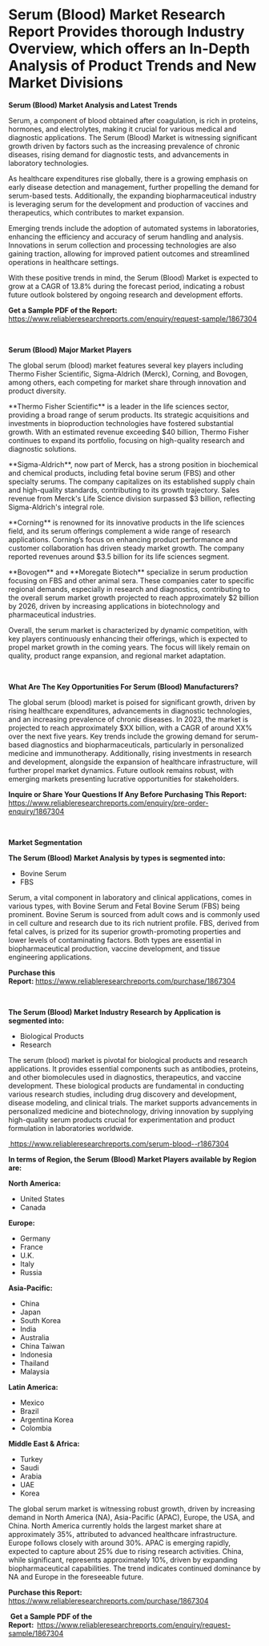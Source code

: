 <p><h1>Serum (Blood) Market Research Report Provides thorough Industry Overview, which offers an In-Depth Analysis of Product Trends and New Market Divisions</h1></p><p><strong>Serum (Blood) Market Analysis and Latest Trends</strong></p>
<p><p>Serum, a component of blood obtained after coagulation, is rich in proteins, hormones, and electrolytes, making it crucial for various medical and diagnostic applications. The Serum (Blood) Market is witnessing significant growth driven by factors such as the increasing prevalence of chronic diseases, rising demand for diagnostic tests, and advancements in laboratory technologies. </p><p>As healthcare expenditures rise globally, there is a growing emphasis on early disease detection and management, further propelling the demand for serum-based tests. Additionally, the expanding biopharmaceutical industry is leveraging serum for the development and production of vaccines and therapeutics, which contributes to market expansion. </p><p>Emerging trends include the adoption of automated systems in laboratories, enhancing the efficiency and accuracy of serum handling and analysis. Innovations in serum collection and processing technologies are also gaining traction, allowing for improved patient outcomes and streamlined operations in healthcare settings. </p><p>With these positive trends in mind, the Serum (Blood) Market is expected to grow at a CAGR of 13.8% during the forecast period, indicating a robust future outlook bolstered by ongoing research and development efforts.</p></p>
<p><strong>Get a Sample PDF of the Report:&nbsp;</strong> <a href="https://www.reliableresearchreports.com/enquiry/request-sample/1867304?utm_campaign=3032&utm_medium=2&utm_source=Github&utm_content=ia&utm_term=19042025&utm_id=serum-blood">https://www.reliableresearchreports.com/enquiry/request-sample/1867304</a></p>
<p>&nbsp;</p>
<p><strong>Serum (Blood) Major Market Players</strong></p>
<p><p>The global serum (blood) market features several key players including Thermo Fisher Scientific, Sigma-Aldrich (Merck), Corning, and Bovogen, among others, each competing for market share through innovation and product diversity.</p><p>**Thermo Fisher Scientific** is a leader in the life sciences sector, providing a broad range of serum products. Its strategic acquisitions and investments in bioproduction technologies have fostered substantial growth. With an estimated revenue exceeding $40 billion, Thermo Fisher continues to expand its portfolio, focusing on high-quality research and diagnostic solutions.</p><p>**Sigma-Aldrich**, now part of Merck, has a strong position in biochemical and chemical products, including fetal bovine serum (FBS) and other specialty serums. The company capitalizes on its established supply chain and high-quality standards, contributing to its growth trajectory. Sales revenue from Merck's Life Science division surpassed $3 billion, reflecting Sigma-Aldrich's integral role.</p><p>**Corning** is renowned for its innovative products in the life sciences field, and its serum offerings complement a wide range of research applications. Corning’s focus on enhancing product performance and customer collaboration has driven steady market growth. The company reported revenues around $3.5 billion for its life sciences segment.</p><p>**Bovogen** and **Moregate Biotech** specialize in serum production focusing on FBS and other animal sera. These companies cater to specific regional demands, especially in research and diagnostics, contributing to the overall serum market growth projected to reach approximately $2 billion by 2026, driven by increasing applications in biotechnology and pharmaceutical industries.</p><p>Overall, the serum market is characterized by dynamic competition, with key players continuously enhancing their offerings, which is expected to propel market growth in the coming years. The focus will likely remain on quality, product range expansion, and regional market adaptation.</p></p>
<p>&nbsp;</p>
<p><strong>What Are The Key Opportunities For Serum (Blood) Manufacturers?</strong></p>
<p><p>The global serum (blood) market is poised for significant growth, driven by rising healthcare expenditures, advancements in diagnostic technologies, and an increasing prevalence of chronic diseases. In 2023, the market is projected to reach approximately $XX billion, with a CAGR of around XX% over the next five years. Key trends include the growing demand for serum-based diagnostics and biopharmaceuticals, particularly in personalized medicine and immunotherapy. Additionally, rising investments in research and development, alongside the expansion of healthcare infrastructure, will further propel market dynamics. Future outlook remains robust, with emerging markets presenting lucrative opportunities for stakeholders.</p></p>
<p><strong>Inquire or Share Your Questions If Any Before Purchasing This Report:</strong> <a href="https://www.reliableresearchreports.com/enquiry/pre-order-enquiry/1867304?utm_campaign=3032&utm_medium=2&utm_source=Github&utm_content=ia&utm_term=19042025&utm_id=serum-blood">https://www.reliableresearchreports.com/enquiry/pre-order-enquiry/1867304</a></p>
<p>&nbsp;</p>
<p><strong>Market Segmentation</strong></p>
<p><strong>The Serum (Blood) Market Analysis by types is segmented into:</strong></p>
<p><ul><li>Bovine Serum</li><li>FBS</li></ul></p>
<p><p>Serum, a vital component in laboratory and clinical applications, comes in various types, with Bovine Serum and Fetal Bovine Serum (FBS) being prominent. Bovine Serum is sourced from adult cows and is commonly used in cell culture and research due to its rich nutrient profile. FBS, derived from fetal calves, is prized for its superior growth-promoting properties and lower levels of contaminating factors. Both types are essential in biopharmaceutical production, vaccine development, and tissue engineering applications.</p></p>
<p><strong>Purchase this Report:&nbsp;</strong><a href="https://www.reliableresearchreports.com/purchase/1867304?utm_campaign=3032&utm_medium=2&utm_source=Github&utm_content=ia&utm_term=19042025&utm_id=serum-blood">https://www.reliableresearchreports.com/purchase/1867304</a></p>
<p>&nbsp;</p>
<p><strong>The Serum (Blood) Market Industry Research by Application is segmented into:</strong></p>
<p><ul><li>Biological Products</li><li>Research</li></ul></p>
<p><p>The serum (blood) market is pivotal for biological products and research applications. It provides essential components such as antibodies, proteins, and other biomolecules used in diagnostics, therapeutics, and vaccine development. These biological products are fundamental in conducting various research studies, including drug discovery and development, disease modeling, and clinical trials. The market supports advancements in personalized medicine and biotechnology, driving innovation by supplying high-quality serum products crucial for experimentation and product formulation in laboratories worldwide.</p></p>
<p><a href="https://www.reliableresearchreports.com/serum-blood--r1867304?utm_campaign=3032&utm_medium=2&utm_source=Github&utm_content=ia&utm_term=19042025&utm_id=serum-blood">&nbsp;https://www.reliableresearchreports.com/serum-blood--r1867304</a></p>
<p><strong>In terms of Region, the Serum (Blood) Market Players available by Region are:</strong></p>
<p>
    <p> <strong> North America: </strong>
        <ul>
            <li>United States</li>
            <li>Canada</li>
        </ul>
        </p> 
    <p> <strong> Europe: </strong>
        <ul>
            <li>Germany</li>
            <li>France</li>
            <li>U.K.</li>
            <li>Italy</li>
            <li>Russia</li>
        </ul>
        </p> 
    <p> <strong> Asia-Pacific: </strong>
        <ul>
            <li>China</li>
            <li>Japan</li>
            <li>South Korea</li>
            <li>India</li>
            <li>Australia</li>
            <li>China Taiwan</li>
            <li>Indonesia</li>
            <li>Thailand</li>
            <li>Malaysia</li>
        </ul>
        </p> 
    <p> <strong> Latin America: </strong>
        <ul>
            <li>Mexico</li>
            <li>Brazil</li>
            <li>Argentina Korea</li>
            <li>Colombia</li>
        </ul>
        </p> 
    <p> <strong> Middle East & Africa: </strong>
        <ul>
            <li>Turkey</li>
            <li>Saudi</li>
            <li>Arabia</li>
            <li>UAE</li>
            <li>Korea</li>
        </ul>
    </p>
    </p>
<p><p>The global serum market is witnessing robust growth, driven by increasing demand in North America (NA), Asia-Pacific (APAC), Europe, the USA, and China. North America currently holds the largest market share at approximately 35%, attributed to advanced healthcare infrastructure. Europe follows closely with around 30%. APAC is emerging rapidly, expected to capture about 25% due to rising research activities. China, while significant, represents approximately 10%, driven by expanding biopharmaceutical capabilities. The trend indicates continued dominance by NA and Europe in the foreseeable future.</p></p>
<p><strong>Purchase this Report: </strong><a href="https://www.reliableresearchreports.com/purchase/1867304?utm_campaign=3032&utm_medium=2&utm_source=Github&utm_content=ia&utm_term=19042025&utm_id=serum-blood">https://www.reliableresearchreports.com/purchase/1867304</a></p>
<p>&nbsp;<strong>Get a Sample PDF of the Report:&nbsp;&nbsp;</strong><a href="https://www.reliableresearchreports.com/enquiry/request-sample/1867304?utm_campaign=3032&utm_medium=2&utm_source=Github&utm_content=ia&utm_term=19042025&utm_id=serum-blood">https://www.reliableresearchreports.com/enquiry/request-sample/1867304</a></p>
<p><strong></strong></p>
<p><p></p><p></p><p></p></p>